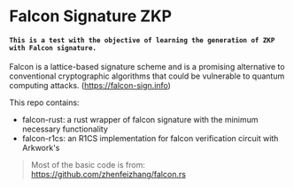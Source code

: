 # Falcon Signature ZKP

#### `This is a test with the objective of learning the generation of ZKP with Falcon signature.`

Falcon is a lattice-based signature scheme and is a promising alternative to conventional cryptographic algorithms that could be vulnerable to quantum computing attacks. (https://falcon-sign.info)

This repo contains:

- falcon-rust: a rust wrapper of falcon signature with the minimum necessary functionality
- falcon-r1cs: an R1CS implementation for falcon verification circuit with Arkwork's

> Most of the basic code is from: https://github.com/zhenfeizhang/falcon.rs
